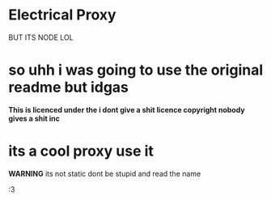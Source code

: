 # Electrical Proxy

BUT ITS NODE LOL

# so uhh i was going to use the original readme but idgas

**This is licenced under the i dont give a shit licence copyright nobody gives a shit inc**

# its a cool proxy use it

**WARNING**
its not static dont be stupid and read the name


:3
